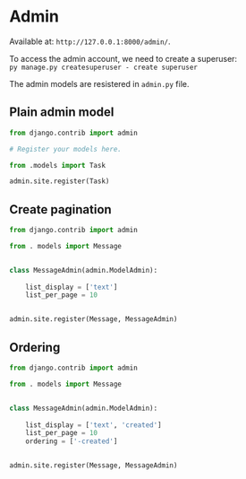 # Admin 

Available at: `http://127.0.0.1:8000/admin/`. 


To access the admin account, we need to create a superuser:  
`py manage.py createsuperuser - create superuser`

The admin models are resistered in `admin.py` file. 

## Plain admin model

```python
from django.contrib import admin

# Register your models here.

from .models import Task

admin.site.register(Task)
```



## Create pagination

```python
from django.contrib import admin

from . models import Message


class MessageAdmin(admin.ModelAdmin):
    
    list_display = ['text']
    list_per_page = 10


admin.site.register(Message, MessageAdmin)
```

## Ordering 

```python
from django.contrib import admin

from . models import Message


class MessageAdmin(admin.ModelAdmin):
    
    list_display = ['text', 'created']
    list_per_page = 10
    ordering = ['-created']


admin.site.register(Message, MessageAdmin)
```


